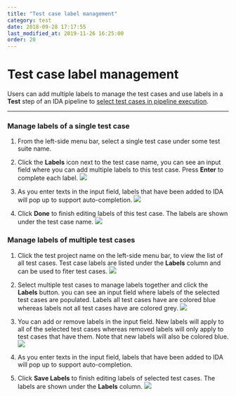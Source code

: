 ```yaml
---
title: "Test case label management"
category: test
date: 2018-09-28 17:17:55
last_modified_at: 2019-11-26 16:25:00
order: 20
---
```


# Test case label management

Users can add multiple labels to manage the test cases and use labels in a **Test** step of an IDA pipeline to [select test cases in pipeline execution][test-step-ref].

***
### Manage labels of a single test case

1. From the left-side menu bar, select a single test case under some test suite name.

2. Click the **Labels** icon next to the test case name, you can see an input field where you can add multiple labels to this test case. Press **Enter** to complete each label.
   ![][single-test-case-labels-edit]

3. As you enter texts in the input field, labels that have been added to IDA will pop up to support auto-completion.
   ![][single-test-case-labels-auto-complete]

4. Click **Done** to finish editing labels of this test case. The labels are shown under the test case name.
  ![][single-test-case-labels-done]

### Manage labels of multiple test cases

1. Click the test project name on the left-side menu bar, to view the list of all test cases. Test case labels are listed under the **Labels** column and can be used to fiter test cases.
   ![][multi-test-case-labels-view]

2. Select multiple test cases to manage labels together and click the **Labels** button. you can see an input field where labels of the selected test cases are populated. Labels all test cases have are colored blue whereas labels not all test cases have are colored grey.
   ![][multi-test-case-labels-edit]

3. You can add or remove labels in the input field. New labels will apply to all of the selected test cases whereas removed labels will only apply to test cases that have them. Note that new labels will also be colored blue.
   ![][multi-test-case-labels-add-remove]

4. As you enter texts in the input field, labels that have been added to IDA will pop up to support auto-completion.

5. Click **Save Labels** to finish editing labels of selected test cases. The labels are shown under the **Labels** column.
   ![][multi-test-case-labels-done]


[single-test-case-labels-edit]: ../images/test/single-test-case-labels-edit.PNG
[single-test-case-labels-done]: ../images/test/single-test-case-labels-done.PNG
[single-test-case-labels-auto-complete]: ../images/test/single-test-case-labels-auto-complete.PNG
[multi-test-case-labels-view]: ../images/test/multi-test-case-labels-view.PNG
[multi-test-case-labels-edit]: ../images/test/multi-test-case-labels-edit.PNG
[multi-test-case-labels-add-remove]: ../images/test/multi-test-case-labels-add-remove.PNG
[multi-test-case-labels-done]: ../images/test/multi-test-case-labels-done.PNG
[test-step-ref]: ../pipeline/pipeline-step-reference.html#pipeline-step-reference
